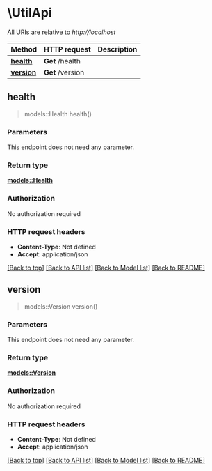 # \UtilApi

All URIs are relative to *http://localhost*

Method | HTTP request | Description
------------- | ------------- | -------------
[**health**](UtilApi.md#health) | **Get** /health | 
[**version**](UtilApi.md#version) | **Get** /version | 



## health

> models::Health health()


### Parameters

This endpoint does not need any parameter.

### Return type

[**models::Health**](Health.md)

### Authorization

No authorization required

### HTTP request headers

- **Content-Type**: Not defined
- **Accept**: application/json

[[Back to top]](#) [[Back to API list]](../README.md#documentation-for-api-endpoints) [[Back to Model list]](../README.md#documentation-for-models) [[Back to README]](../README.md)


## version

> models::Version version()


### Parameters

This endpoint does not need any parameter.

### Return type

[**models::Version**](Version.md)

### Authorization

No authorization required

### HTTP request headers

- **Content-Type**: Not defined
- **Accept**: application/json

[[Back to top]](#) [[Back to API list]](../README.md#documentation-for-api-endpoints) [[Back to Model list]](../README.md#documentation-for-models) [[Back to README]](../README.md)

